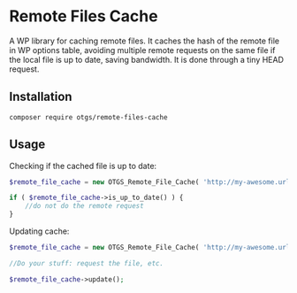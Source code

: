 # Remote Files Cache

A WP library for caching remote files. It caches the hash of the remote file in WP options table, avoiding multiple remote requests on the same file if the local file is up to date, saving bandwidth. It is done through a tiny HEAD request.

## Installation

```
composer require otgs/remote-files-cache
```

## Usage

Checking if the cached file is up to date:

```php
$remote_file_cache = new OTGS_Remote_File_Cache( 'http://my-awesome.url' );

if ( $remote_file_cache->is_up_to_date() ) {
    //do not do the remote request
}
```

Updating cache:

```php
$remote_file_cache = new OTGS_Remote_File_Cache( 'http://my-awesome.url' );

//Do your stuff: request the file, etc.

$remote_file_cache->update();
```
